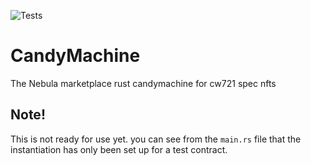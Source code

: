 ![Tests](https://github.com/morgandri1/injective-cw721/actions/workflows/rust.yml/badge.svg)

# CandyMachine
The Nebula marketplace rust candymachine for cw721 spec nfts

## Note!
This is not ready for use yet. you can see from the `main.rs` file that the instantiation has only been set up for a test contract.
